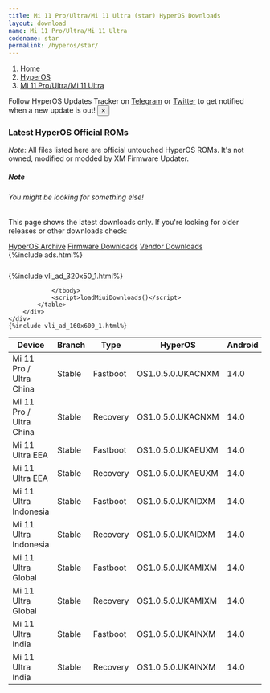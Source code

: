 ```yaml
---
title: Mi 11 Pro/Ultra/Mi 11 Ultra (star) HyperOS Downloads
layout: download
name: Mi 11 Pro/Ultra/Mi 11 Ultra
codename: star
permalink: /hyperos/star/
---
```

<nav aria-label="breadcrumb">
    <ol class="breadcrumb">
        <li class="breadcrumb-item"><a href="/">Home</a></li>
        <li class="breadcrumb-item"><a href="/hyperos/">HyperOS</a></li>
        <li class="breadcrumb-item active" aria-current="page"><a href="/hyperos/star/">Mi 11 Pro/Ultra/Mi 11 Ultra</a></li>
    </ol>
</nav>
<div class="alert alert-primary alert-dismissible fade show" role="alert">
    Follow HyperOS Updates Tracker on <a href="https://t.me/MIUIUpdatesTracker" class="alert-link">Telegram</a>
     or <a href="https://twitter.com/MiFwUpdater" class="alert-link">Twitter</a> to get notified when a new update is out!
    <button type="button" class="close" data-dismiss="alert" aria-label="Close">
        <span aria-hidden="true">&times;</span>
    </button>
</div>

### Latest HyperOS Official ROMs
*Note*: All files listed here are official untouched HyperOS ROMs. It's not owned, modified or modded by XM Firmware Updater.
<div class="card">
  <div class="card-body">
    <h5 class="card-title">Note</h5>
    <h6 class="card-subtitle mb-2 text-muted">You might be looking for something else!</h6>
    <p class="card-text">This page shows the latest downloads only.
     If you're looking for older releases or other downloads check:</p>
    <a href="/archive/hyperos/star/" class="card-link">HyperOS Archive</a>
    <a href="/firmware/star/" class="card-link">Firmware Downloads</a>
    <a href="/vendor/star/" class="card-link">Vendor Downloads</a>
  </div>
</div>
{%include ads.html%}
<div class="row justify-content-center">
    <div class="col-10">
        <div class="table-responsive-md" style="margin-top: 25px;">
            {%include vli_ad_320x50_1.html%}
            <table id="miui" class="display dt-responsive nowrap compact table table-striped table-hover table-sm">
                <thead class="thead-dark">
                    <tr>
                        <th data-ref="device">Device</th>
                        <th data-ref="branch">Branch</th>
                        <th data-ref="type">Type</th>
                        <th data-ref="miui">HyperOS</th>
                        <th data-ref="android">Android</th>
                        <th data-ref="size">Size</th>
                        <th data-ref="size">Date</th>
                        <th data-ref="link">Link</th>
                    </tr>
                </thead>
                <tbody>
                <tr><td>Mi 11 Pro / Ultra China</td><td>Stable</td><td>Fastboot</td><td>OS1.0.5.0.UKACNXM</td><td>14.0</td><td>7.1 GB</td><td>2024-08-27</td><td><a href="/hyperos/star/stable/OS1.0.5.0.UKACNXM/">Download</a></td></tr>
<tr><td>Mi 11 Pro / Ultra China</td><td>Stable</td><td>Recovery</td><td>OS1.0.5.0.UKACNXM</td><td>14.0</td><td>5.8 GB</td><td>2024-09-06</td><td><a href="/hyperos/star/stable/OS1.0.5.0.UKACNXM/">Download</a></td></tr>
<tr><td>Mi 11 Ultra EEA</td><td>Stable</td><td>Fastboot</td><td>OS1.0.5.0.UKAEUXM</td><td>14.0</td><td>6.4 GB</td><td>2024-08-27</td><td><a href="/hyperos/star/stable/OS1.0.5.0.UKAEUXM/">Download</a></td></tr>
<tr><td>Mi 11 Ultra EEA</td><td>Stable</td><td>Recovery</td><td>OS1.0.5.0.UKAEUXM</td><td>14.0</td><td>5.2 GB</td><td>2024-09-06</td><td><a href="/hyperos/star/stable/OS1.0.5.0.UKAEUXM/">Download</a></td></tr>
<tr><td>Mi 11 Ultra Indonesia</td><td>Stable</td><td>Fastboot</td><td>OS1.0.5.0.UKAIDXM</td><td>14.0</td><td>6.0 GB</td><td>2024-08-27</td><td><a href="/hyperos/star/stable/OS1.0.5.0.UKAIDXM/">Download</a></td></tr>
<tr><td>Mi 11 Ultra Indonesia</td><td>Stable</td><td>Recovery</td><td>OS1.0.5.0.UKAIDXM</td><td>14.0</td><td>5.2 GB</td><td>2024-09-05</td><td><a href="/hyperos/star/stable/OS1.0.5.0.UKAIDXM/">Download</a></td></tr>
<tr><td>Mi 11 Ultra Global</td><td>Stable</td><td>Fastboot</td><td>OS1.0.5.0.UKAMIXM</td><td>14.0</td><td>6.4 GB</td><td>2024-08-27</td><td><a href="/hyperos/star/stable/OS1.0.5.0.UKAMIXM/">Download</a></td></tr>
<tr><td>Mi 11 Ultra Global</td><td>Stable</td><td>Recovery</td><td>OS1.0.5.0.UKAMIXM</td><td>14.0</td><td>5.3 GB</td><td>2024-09-06</td><td><a href="/hyperos/star/stable/OS1.0.5.0.UKAMIXM/">Download</a></td></tr>
<tr><td>Mi 11 Ultra India</td><td>Stable</td><td>Fastboot</td><td>OS1.0.5.0.UKAINXM</td><td>14.0</td><td>5.8 GB</td><td>2024-08-19</td><td><a href="/hyperos/star/stable/OS1.0.5.0.UKAINXM/">Download</a></td></tr>
<tr><td>Mi 11 Ultra India</td><td>Stable</td><td>Recovery</td><td>OS1.0.5.0.UKAINXM</td><td>14.0</td><td>5.0 GB</td><td>2024-09-06</td><td><a href="/hyperos/star/stable/OS1.0.5.0.UKAINXM/">Download</a></td></tr>

                </tbody>
                <script>loadMiuiDownloads()</script>
            </table>
        </div>
    </div>
    {%include vli_ad_160x600_1.html%}
</div>
